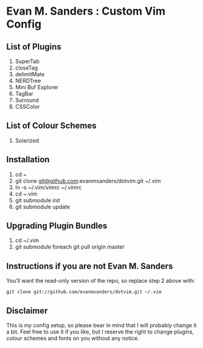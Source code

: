 # Evan M. Sanders : Custom Vim Config

## List of Plugins

1. SuperTab
2. closeTag
3. delimitMate
4. NERDTree
5. Mini Buf Explorer
6. TagBar
7. Surround
8. CSSColor

## List of Colour Schemes

1. Solarized

## Installation

1. cd ~
2. git clone git@github.com:evanmsanders/dotvim.git ~/.vim
3. ln -s ~/.vim/vimrc ~/.vimrc
4. cd ~.vim
5. git submodule init
6. git submodule update

## Upgrading Plugin Bundles

1. cd ~/.vim
2. git submodule foreach git pull origin master

## Instructions if you are not Evan M. Sanders

You'll want the read-only version of the repo, so replace step 2 above with:

```
git clone git://github.com/evanmsanders/dotvim.git ~/.vim
```

## Disclaimer

This is _my_ config setup, so please bear in mind that I will probably change it a bit. Feel free to use it if you like, but I reserve the right to change plugins, colour schemes and fonts on you without any notice.
